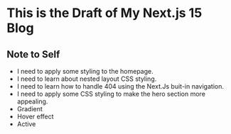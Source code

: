 # This is the Draft of My Next.js 15 Blog

## Note to Self

- I need to apply some styling to the homepage.
- I need to learn about nested layout CSS styling.
- I need to learn how to handle 404 using the Next.Js buit-in navigation.
- I need to apply some CSS styling to make the hero section more appealing.
- Gradient
- Hover effect
- Active
